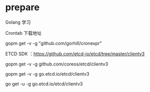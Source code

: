 # prepare
Golang 学习


Crontab 下载地址

gopm get -v -g "github.com/gorhill/cronexpr"

ETCD SDK ：https://github.com/etcd-io/etcd/tree/master/clientv3

gopm get -v -g github.com/coreos/etcd/clientv3

gopm get -v -g go.etcd.io/etcd/clientv3

go get -u -g go.etcd.io/etcd/clientv3